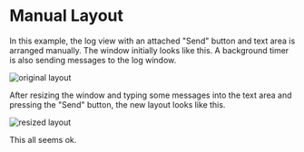 # Manual Layout

In this example, the log view with an attached "Send" button and text area is arranged manually.  The window initially looks like this.  A background timer is also sending messages to the log window.

![original layout](manual-layout-pic1.pnd)

After resizing the window and typing some messages into the text area and pressing the "Send" button, the new layout looks like this.

![resized layout](manual-layout-pic2.pnd)

This all seems ok.


